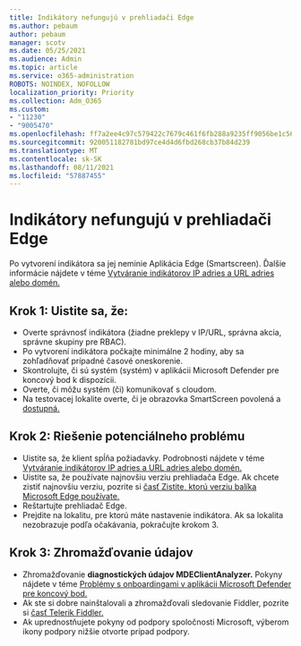 ```yaml
---
title: Indikátory nefungujú v prehliadači Edge
ms.author: pebaum
author: pebaum
manager: scotv
ms.date: 05/25/2021
ms.audience: Admin
ms.topic: article
ms.service: o365-administration
ROBOTS: NOINDEX, NOFOLLOW
localization_priority: Priority
ms.collection: Adm_O365
ms.custom:
- "11230"
- "9005470"
ms.openlocfilehash: ff7a2ee4c97c579422c7679c461f6fb288a9235ff9056be1c56e80b1d6379723
ms.sourcegitcommit: 920051182781bd97ce4d4d6fbd268cb37b84d239
ms.translationtype: MT
ms.contentlocale: sk-SK
ms.lasthandoff: 08/11/2021
ms.locfileid: "57887455"
---
```

# <a name="indicators-dont-work-using-edge-browser"></a>Indikátory nefungujú v prehliadači Edge

Po vytvorení indikátora sa jej neminie Aplikácia Edge (Smartscreen). Ďalšie informácie nájdete v téme [Vytváranie indikátorov IP adries a URL adries alebo domén.](https://docs.microsoft.com/microsoft-365/security/defender-endpoint/indicator-ip-domain)

## <a name="step-1-ensure-the-following"></a>Krok 1: Uistite sa, že:

- Overte správnosť indikátora (žiadne preklepy v IP/URL, správna akcia, správne skupiny pre RBAC).
- Po vytvorení indikátora počkajte minimálne 2 hodiny, aby sa zohľadňovať prípadné časové oneskorenie.
- Skontrolujte, či sú systém (systém) v aplikácii Microsoft Defender pre koncový bod k dispozícii.
- Overte, či môžu systém (či) komunikovať s cloudom.
- Na testovacej lokalite overte, či je obrazovka SmartScreen povolená a [dostupná.](https://demo.smartscreen.msft.net)

## <a name="step-2-troubleshoot-the-potential-issue"></a>Krok 2: Riešenie potenciálneho problému

- Uistite sa, že klient spĺňa požiadavky. Podrobnosti nájdete v téme [Vytváranie indikátorov IP adries a URL adries alebo domén.](https://docs.microsoft.com/microsoft-365/security/defender-endpoint/indicator-ip-domain)
- Uistite sa, že používate najnovšiu verziu prehliadača Edge. Ak chcete zistiť najnovšiu verziu, pozrite si [časť Zistite, ktorú verziu balíka Microsoft Edge používate.](https://support.microsoft.com/microsoft-edge/find-out-which-version-of-microsoft-edge-you-have-c726bee8-c42e-e472-e954-4cf5123497eb)
- Reštartujte prehliadač Edge.
- Prejdite na lokalitu, pre ktorú máte nastavenie indikátora. Ak sa lokalita nezobrazuje podľa očakávania, pokračujte krokom 3. 

## <a name="step-3-collect-data"></a>Krok 3: Zhromažďovanie údajov

- Zhromažďovanie **diagnostických údajov MDEClientAnalyzer.** Pokyny nájdete v téme [Problémy s onboardingami v aplikácii Microsoft Defender pre koncový bod.](issues-with-onboarding-machines.md)
- Ak ste si dobre nainštalovali a zhromažďovali sledovanie Fiddler, pozrite si [časť Telerik Fiddler.](http://www.telerik.com/fiddler)
- Ak uprednostňujete pokyny od podpory spoločnosti Microsoft, výberom ikony podpory nižšie otvorte prípad podpory.
